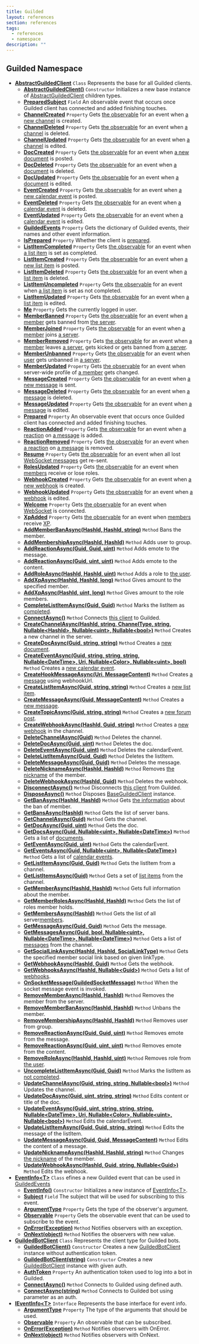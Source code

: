 ```yaml
---
title: Guilded
layout: references
section: references
tags:
  - references
  - namespace
description: ""
---
```


## Guilded Namespace
- **[AbstractGuildedClient](AbstractGuildedClient 'Guilded.AbstractGuildedClient')** `Class`
  Represents the base for all Guilded clients.
  - **[AbstractGuildedClient()](AbstractGuildedClient.AbstractGuildedClient() 'Guilded.AbstractGuildedClient.AbstractGuildedClient()')** `Constructor`
    Initializes a new base instance of [AbstractGuildedClient](AbstractGuildedClient 'Guilded.AbstractGuildedClient') children types.
  - **[PreparedSubject](AbstractGuildedClient.PreparedSubject 'Guilded.AbstractGuildedClient.PreparedSubject')** `Field`
    An observable event that occurs once Guilded client has connected and added finishing touches.
  - **[ChannelCreated](AbstractGuildedClient.ChannelCreated 'Guilded.AbstractGuildedClient.ChannelCreated')** `Property`
    Gets [the observable](https://docs.microsoft.com/en-us/dotnet/api/System.IObservable-1 'System.IObservable`1') for an event when [a new channel](ServerChannel 'Guilded.Base.Servers.ServerChannel') is created.
  - **[ChannelDeleted](AbstractGuildedClient.ChannelDeleted 'Guilded.AbstractGuildedClient.ChannelDeleted')** `Property`
    Gets [the observable](https://docs.microsoft.com/en-us/dotnet/api/System.IObservable-1 'System.IObservable`1') for an event when [a channel](ServerChannel 'Guilded.Base.Servers.ServerChannel') is deleted.
  - **[ChannelUpdated](AbstractGuildedClient.ChannelUpdated 'Guilded.AbstractGuildedClient.ChannelUpdated')** `Property`
    Gets [the observable](https://docs.microsoft.com/en-us/dotnet/api/System.IObservable-1 'System.IObservable`1') for an event when [a channel](ServerChannel 'Guilded.Base.Servers.ServerChannel') is edited.
  - **[DocCreated](AbstractGuildedClient.DocCreated 'Guilded.AbstractGuildedClient.DocCreated')** `Property`
    Gets [the observable](https://docs.microsoft.com/en-us/dotnet/api/System.IObservable-1 'System.IObservable`1') for an event when [a new document](Doc 'Guilded.Base.Content.Doc') is posted.
  - **[DocDeleted](AbstractGuildedClient.DocDeleted 'Guilded.AbstractGuildedClient.DocDeleted')** `Property`
    Gets [the observable](https://docs.microsoft.com/en-us/dotnet/api/System.IObservable-1 'System.IObservable`1') for an event when [a document](Doc 'Guilded.Base.Content.Doc') is deleted.
  - **[DocUpdated](AbstractGuildedClient.DocUpdated 'Guilded.AbstractGuildedClient.DocUpdated')** `Property`
    Gets [the observable](https://docs.microsoft.com/en-us/dotnet/api/System.IObservable-1 'System.IObservable`1') for an event when [a document](Doc 'Guilded.Base.Content.Doc') is edited.
  - **[EventCreated](AbstractGuildedClient.EventCreated 'Guilded.AbstractGuildedClient.EventCreated')** `Property`
    Gets [the observable](https://docs.microsoft.com/en-us/dotnet/api/System.IObservable-1 'System.IObservable`1') for an event when [a new calendar event](CalendarEvent 'Guilded.Base.Content.CalendarEvent') is posted.
  - **[EventDeleted](AbstractGuildedClient.EventDeleted 'Guilded.AbstractGuildedClient.EventDeleted')** `Property`
    Gets [the observable](https://docs.microsoft.com/en-us/dotnet/api/System.IObservable-1 'System.IObservable`1') for an event when [a calendar event](CalendarEvent 'Guilded.Base.Content.CalendarEvent') is deleted.
  - **[EventUpdated](AbstractGuildedClient.EventUpdated 'Guilded.AbstractGuildedClient.EventUpdated')** `Property`
    Gets [the observable](https://docs.microsoft.com/en-us/dotnet/api/System.IObservable-1 'System.IObservable`1') for an event when [a calendar event](CalendarEvent 'Guilded.Base.Content.CalendarEvent') is edited.
  - **[GuildedEvents](AbstractGuildedClient.GuildedEvents 'Guilded.AbstractGuildedClient.GuildedEvents')** `Property`
    Gets the dictionary of Guilded events, their names and other event information.
  - **[IsPrepared](AbstractGuildedClient.IsPrepared 'Guilded.AbstractGuildedClient.IsPrepared')** `Property`
    Whether the client is [prepared](AbstractGuildedClient.Prepared 'Guilded.AbstractGuildedClient.Prepared').
  - **[ListItemCompleted](AbstractGuildedClient.ListItemCompleted 'Guilded.AbstractGuildedClient.ListItemCompleted')** `Property`
    Gets [the observable](https://docs.microsoft.com/en-us/dotnet/api/System.IObservable-1 'System.IObservable`1') for an event when [a list item](ListItem 'Guilded.Base.Content.ListItem') is set as completed.
  - **[ListItemCreated](AbstractGuildedClient.ListItemCreated 'Guilded.AbstractGuildedClient.ListItemCreated')** `Property`
    Gets [the observable](https://docs.microsoft.com/en-us/dotnet/api/System.IObservable-1 'System.IObservable`1') for an event when [a new list item](ListItem 'Guilded.Base.Content.ListItem') is posted.
  - **[ListItemDeleted](AbstractGuildedClient.ListItemDeleted 'Guilded.AbstractGuildedClient.ListItemDeleted')** `Property`
    Gets [the observable](https://docs.microsoft.com/en-us/dotnet/api/System.IObservable-1 'System.IObservable`1') for an event when [a list item](ListItem 'Guilded.Base.Content.ListItem') is deleted.
  - **[ListItemUncompleted](AbstractGuildedClient.ListItemUncompleted 'Guilded.AbstractGuildedClient.ListItemUncompleted')** `Property`
    Gets [the observable](https://docs.microsoft.com/en-us/dotnet/api/System.IObservable-1 'System.IObservable`1') for an event when [a list item](ListItem 'Guilded.Base.Content.ListItem') is set as not completed.
  - **[ListItemUpdated](AbstractGuildedClient.ListItemUpdated 'Guilded.AbstractGuildedClient.ListItemUpdated')** `Property`
    Gets [the observable](https://docs.microsoft.com/en-us/dotnet/api/System.IObservable-1 'System.IObservable`1') for an event when [a list item](ListItem 'Guilded.Base.Content.ListItem') is edited.
  - **[Me](AbstractGuildedClient.Me 'Guilded.AbstractGuildedClient.Me')** `Property`
    Gets the currently logged in user.
  - **[MemberBanned](AbstractGuildedClient.MemberBanned 'Guilded.AbstractGuildedClient.MemberBanned')** `Property`
    Gets [the observable](https://docs.microsoft.com/en-us/dotnet/api/System.IObservable-1 'System.IObservable`1') for an event when [a member](Member 'Guilded.Base.Servers.Member') gets banned from [the server](Server 'Guilded.Base.Servers.Server').
  - **[MemberJoined](AbstractGuildedClient.MemberJoined 'Guilded.AbstractGuildedClient.MemberJoined')** `Property`
    Gets [the observable](https://docs.microsoft.com/en-us/dotnet/api/System.IObservable-1 'System.IObservable`1') for an event when [a member](Member 'Guilded.Base.Servers.Member') joins [a server](Server 'Guilded.Base.Servers.Server').
  - **[MemberRemoved](AbstractGuildedClient.MemberRemoved 'Guilded.AbstractGuildedClient.MemberRemoved')** `Property`
    Gets [the observable](https://docs.microsoft.com/en-us/dotnet/api/System.IObservable-1 'System.IObservable`1') for an event when [a member](Member 'Guilded.Base.Servers.Member') leaves [a server](Server 'Guilded.Base.Servers.Server'), gets kicked or gets banned from [a server](Server 'Guilded.Base.Servers.Server').
  - **[MemberUnbanned](AbstractGuildedClient.MemberUnbanned 'Guilded.AbstractGuildedClient.MemberUnbanned')** `Property`
    Gets [the observable](https://docs.microsoft.com/en-us/dotnet/api/System.IObservable-1 'System.IObservable`1') for an event when [user](User 'Guilded.Base.Users.User') gets unbanned in [a server](Server 'Guilded.Base.Servers.Server').
  - **[MemberUpdated](AbstractGuildedClient.MemberUpdated 'Guilded.AbstractGuildedClient.MemberUpdated')** `Property`
    Gets [the observable](https://docs.microsoft.com/en-us/dotnet/api/System.IObservable-1 'System.IObservable`1') for an event when server-wide profile of [a member](Member 'Guilded.Base.Servers.Member') gets changed.
  - **[MessageCreated](AbstractGuildedClient.MessageCreated 'Guilded.AbstractGuildedClient.MessageCreated')** `Property`
    Gets [the observable](https://docs.microsoft.com/en-us/dotnet/api/System.IObservable-1 'System.IObservable`1') for an event when [a new message](Message 'Guilded.Base.Content.Message') is sent.
  - **[MessageDeleted](AbstractGuildedClient.MessageDeleted 'Guilded.AbstractGuildedClient.MessageDeleted')** `Property`
    Gets [the observable](https://docs.microsoft.com/en-us/dotnet/api/System.IObservable-1 'System.IObservable`1') for an event when [a message](Message 'Guilded.Base.Content.Message') is deleted.
  - **[MessageUpdated](AbstractGuildedClient.MessageUpdated 'Guilded.AbstractGuildedClient.MessageUpdated')** `Property`
    Gets [the observable](https://docs.microsoft.com/en-us/dotnet/api/System.IObservable-1 'System.IObservable`1') for an event when [a message](Message 'Guilded.Base.Content.Message') is edited.
  - **[Prepared](AbstractGuildedClient.Prepared 'Guilded.AbstractGuildedClient.Prepared')** `Property`
    An observable event that occurs once Guilded client has connected and added finishing touches.
  - **[ReactionAdded](AbstractGuildedClient.ReactionAdded 'Guilded.AbstractGuildedClient.ReactionAdded')** `Property`
    Gets [the observable](https://docs.microsoft.com/en-us/dotnet/api/System.IObservable-1 'System.IObservable`1') for an event when [a reaction](Reaction 'Guilded.Base.Content.Reaction') on [a message](Message 'Guilded.Base.Content.Message') is added.
  - **[ReactionRemoved](AbstractGuildedClient.ReactionRemoved 'Guilded.AbstractGuildedClient.ReactionRemoved')** `Property`
    Gets [the observable](https://docs.microsoft.com/en-us/dotnet/api/System.IObservable-1 'System.IObservable`1') for an event when [a reaction](Reaction 'Guilded.Base.Content.Reaction') on [a message](Message 'Guilded.Base.Content.Message') is removed.
  - **[Resume](AbstractGuildedClient.Resume 'Guilded.AbstractGuildedClient.Resume')** `Property`
    Gets [the observable](https://docs.microsoft.com/en-us/dotnet/api/System.IObservable-1 'System.IObservable`1') for an event when all lost [WebSocket messages](GuildedSocketMessage 'Guilded.Base.Events.GuildedSocketMessage') get re-sent.
  - **[RolesUpdated](AbstractGuildedClient.RolesUpdated 'Guilded.AbstractGuildedClient.RolesUpdated')** `Property`
    Gets [the observable](https://docs.microsoft.com/en-us/dotnet/api/System.IObservable-1 'System.IObservable`1') for an event when [members](Member 'Guilded.Base.Servers.Member') receive or lose roles.
  - **[WebhookCreated](AbstractGuildedClient.WebhookCreated 'Guilded.AbstractGuildedClient.WebhookCreated')** `Property`
    Gets [the observable](https://docs.microsoft.com/en-us/dotnet/api/System.IObservable-1 'System.IObservable`1') for an event when [a new webhook](Webhook 'Guilded.Base.Servers.Webhook') is created.
  - **[WebhookUpdated](AbstractGuildedClient.WebhookUpdated 'Guilded.AbstractGuildedClient.WebhookUpdated')** `Property`
    Gets [the observable](https://docs.microsoft.com/en-us/dotnet/api/System.IObservable-1 'System.IObservable`1') for an event when [a webhook](Webhook 'Guilded.Base.Servers.Webhook') is edited.
  - **[Welcome](AbstractGuildedClient.Welcome 'Guilded.AbstractGuildedClient.Welcome')** `Property`
    Gets [the observable](https://docs.microsoft.com/en-us/dotnet/api/System.IObservable-1 'System.IObservable`1') for an event when [WebSocket](BaseGuildedClient.Websocket 'Guilded.Base.BaseGuildedClient.Websocket') is connected.
  - **[XpAdded](AbstractGuildedClient.XpAdded 'Guilded.AbstractGuildedClient.XpAdded')** `Property`
    Gets [the observable](https://docs.microsoft.com/en-us/dotnet/api/System.IObservable-1 'System.IObservable`1') for an event when [members](Member 'Guilded.Base.Servers.Member') receive [XP](XpAddedEvent.Amount 'Guilded.Base.Events.XpAddedEvent.Amount').
  - **[AddMemberBanAsync(HashId, HashId, string)](AbstractGuildedClient.AddMemberBanAsync(HashId,HashId,string) 'Guilded.AbstractGuildedClient.AddMemberBanAsync(Guilded.Base.HashId, Guilded.Base.HashId, string)')** `Method`
    Bans the member.
  - **[AddMembershipAsync(HashId, HashId)](AbstractGuildedClient.AddMembershipAsync(HashId,HashId) 'Guilded.AbstractGuildedClient.AddMembershipAsync(Guilded.Base.HashId, Guilded.Base.HashId)')** `Method`
    Adds user to group.
  - **[AddReactionAsync(Guid, Guid, uint)](AbstractGuildedClient.AddReactionAsync(Guid,Guid,uint) 'Guilded.AbstractGuildedClient.AddReactionAsync(Guid, Guid, uint)')** `Method`
    Adds emote to the message.
  - **[AddReactionAsync(Guid, uint, uint)](AbstractGuildedClient.AddReactionAsync(Guid,uint,uint) 'Guilded.AbstractGuildedClient.AddReactionAsync(Guid, uint, uint)')** `Method`
    Adds emote to the content.
  - **[AddRoleAsync(HashId, HashId, uint)](AbstractGuildedClient.AddRoleAsync(HashId,HashId,uint) 'Guilded.AbstractGuildedClient.AddRoleAsync(Guilded.Base.HashId, Guilded.Base.HashId, uint)')** `Method`
    Adds a role to [the user](User 'Guilded.Base.Users.User').
  - **[AddXpAsync(HashId, HashId, long)](AbstractGuildedClient.AddXpAsync(HashId,HashId,long) 'Guilded.AbstractGuildedClient.AddXpAsync(Guilded.Base.HashId, Guilded.Base.HashId, long)')** `Method`
    Gives amount to the specified member.
  - **[AddXpAsync(HashId, uint, long)](AbstractGuildedClient.AddXpAsync(HashId,uint,long) 'Guilded.AbstractGuildedClient.AddXpAsync(Guilded.Base.HashId, uint, long)')** `Method`
    Gives amount to the role members.
  - **[CompleteListItemAsync(Guid, Guid)](AbstractGuildedClient.CompleteListItemAsync(Guid,Guid) 'Guilded.AbstractGuildedClient.CompleteListItemAsync(Guid, Guid)')** `Method`
    Marks the listItem as [completed](ListItemBase_T_.IsCompleted 'Guilded.Base.Content.ListItemBase`1.IsCompleted').
  - **[ConnectAsync()](AbstractGuildedClient.ConnectAsync() 'Guilded.AbstractGuildedClient.ConnectAsync()')** `Method`
    Connects [this client](AbstractGuildedClient 'Guilded.AbstractGuildedClient') to Guilded.
  - **[CreateChannelAsync(HashId, string, ChannelType, string, Nullable&lt;HashId&gt;, Nullable&lt;uint&gt;, Nullable&lt;bool&gt;)](AbstractGuildedClient.CreateChannelAsync(HashId,string,ChannelType,string,Nullable_HashId_,Nullable_uint_,Nullable_bool_) 'Guilded.AbstractGuildedClient.CreateChannelAsync(Guilded.Base.HashId, string, Guilded.Base.Servers.ChannelType, string, System.Nullable<Guilded.Base.HashId>, System.Nullable<uint>, System.Nullable<bool>)')** `Method`
    Creates a new channel in the server.
  - **[CreateDocAsync(Guid, string, string)](AbstractGuildedClient.CreateDocAsync(Guid,string,string) 'Guilded.AbstractGuildedClient.CreateDocAsync(Guid, string, string)')** `Method`
    Creates a [new document](Doc 'Guilded.Base.Content.Doc').
  - **[CreateEventAsync(Guid, string, string, string, Nullable&lt;DateTime&gt;, Uri, Nullable&lt;Color&gt;, Nullable&lt;uint&gt;, bool)](AbstractGuildedClient.CreateEventAsync(Guid,string,string,string,Nullable_DateTime_,Uri,Nullable_Color_,Nullable_uint_,bool) 'Guilded.AbstractGuildedClient.CreateEventAsync(Guid, string, string, string, System.Nullable<System.DateTime>, Uri, System.Nullable<Color>, System.Nullable<uint>, bool)')** `Method`
    Creates a [new calendar event](CalendarEvent 'Guilded.Base.Content.CalendarEvent').
  - **[CreateHookMessageAsync(Uri, MessageContent)](AbstractGuildedClient.CreateHookMessageAsync(Uri,MessageContent) 'Guilded.AbstractGuildedClient.CreateHookMessageAsync(Uri, Guilded.Base.Content.MessageContent)')** `Method`
    Creates [a message](Message 'Guilded.Base.Content.Message') using webhookUrl.
  - **[CreateListItemAsync(Guid, string, string)](AbstractGuildedClient.CreateListItemAsync(Guid,string,string) 'Guilded.AbstractGuildedClient.CreateListItemAsync(Guid, string, string)')** `Method`
    Creates a [new list item](ListItem 'Guilded.Base.Content.ListItem').
  - **[CreateMessageAsync(Guid, MessageContent)](AbstractGuildedClient.CreateMessageAsync(Guid,MessageContent) 'Guilded.AbstractGuildedClient.CreateMessageAsync(Guid, Guilded.Base.Content.MessageContent)')** `Method`
    Creates a [new message](Message 'Guilded.Base.Content.Message').
  - **[CreateTopicAsync(Guid, string, string)](AbstractGuildedClient.CreateTopicAsync(Guid,string,string) 'Guilded.AbstractGuildedClient.CreateTopicAsync(Guid, string, string)')** `Method`
    Creates a [new forum post](Topic 'Guilded.Base.Content.Topic').
  - **[CreateWebhookAsync(HashId, Guid, string)](AbstractGuildedClient.CreateWebhookAsync(HashId,Guid,string) 'Guilded.AbstractGuildedClient.CreateWebhookAsync(Guilded.Base.HashId, Guid, string)')** `Method`
    Creates a [new webhook](Webhook 'Guilded.Base.Servers.Webhook') in the channel.
  - **[DeleteChannelAsync(Guid)](AbstractGuildedClient.DeleteChannelAsync(Guid) 'Guilded.AbstractGuildedClient.DeleteChannelAsync(Guid)')** `Method`
    Deletes the channel.
  - **[DeleteDocAsync(Guid, uint)](AbstractGuildedClient.DeleteDocAsync(Guid,uint) 'Guilded.AbstractGuildedClient.DeleteDocAsync(Guid, uint)')** `Method`
    Deletes the doc.
  - **[DeleteEventAsync(Guid, uint)](AbstractGuildedClient.DeleteEventAsync(Guid,uint) 'Guilded.AbstractGuildedClient.DeleteEventAsync(Guid, uint)')** `Method`
    Deletes the calendarEvent.
  - **[DeleteListItemAsync(Guid, Guid)](AbstractGuildedClient.DeleteListItemAsync(Guid,Guid) 'Guilded.AbstractGuildedClient.DeleteListItemAsync(Guid, Guid)')** `Method`
    Deletes the listItem.
  - **[DeleteMessageAsync(Guid, Guid)](AbstractGuildedClient.DeleteMessageAsync(Guid,Guid) 'Guilded.AbstractGuildedClient.DeleteMessageAsync(Guid, Guid)')** `Method`
    Deletes the message.
  - **[DeleteNicknameAsync(HashId, HashId)](AbstractGuildedClient.DeleteNicknameAsync(HashId,HashId) 'Guilded.AbstractGuildedClient.DeleteNicknameAsync(Guilded.Base.HashId, Guilded.Base.HashId)')** `Method`
    Removes [the nickname](Member.Nickname 'Guilded.Base.Servers.Member.Nickname') of the member.
  - **[DeleteWebhookAsync(HashId, Guid)](AbstractGuildedClient.DeleteWebhookAsync(HashId,Guid) 'Guilded.AbstractGuildedClient.DeleteWebhookAsync(Guilded.Base.HashId, Guid)')** `Method`
    Deletes the webhook.
  - **[DisconnectAsync()](AbstractGuildedClient.DisconnectAsync() 'Guilded.AbstractGuildedClient.DisconnectAsync()')** `Method`
    Disconnects [this client](AbstractGuildedClient 'Guilded.AbstractGuildedClient') from Guilded.
  - **[DisposeAsync()](AbstractGuildedClient.DisposeAsync() 'Guilded.AbstractGuildedClient.DisposeAsync()')** `Method`
    Disposes [BaseGuildedClient](BaseGuildedClient 'Guilded.Base.BaseGuildedClient') instance.
  - **[GetBanAsync(HashId, HashId)](AbstractGuildedClient.GetBanAsync(HashId,HashId) 'Guilded.AbstractGuildedClient.GetBanAsync(Guilded.Base.HashId, Guilded.Base.HashId)')** `Method`
    Gets [the information](MemberBan 'Guilded.Base.Servers.MemberBan') about the ban of member.
  - **[GetBansAsync(HashId)](AbstractGuildedClient.GetBansAsync(HashId) 'Guilded.AbstractGuildedClient.GetBansAsync(Guilded.Base.HashId)')** `Method`
    Gets the list of server bans.
  - **[GetChannelAsync(Guid)](AbstractGuildedClient.GetChannelAsync(Guid) 'Guilded.AbstractGuildedClient.GetChannelAsync(Guid)')** `Method`
    Gets the channel.
  - **[GetDocAsync(Guid, uint)](AbstractGuildedClient.GetDocAsync(Guid,uint) 'Guilded.AbstractGuildedClient.GetDocAsync(Guid, uint)')** `Method`
    Gets the doc.
  - **[GetDocsAsync(Guid, Nullable&lt;uint&gt;, Nullable&lt;DateTime&gt;)](AbstractGuildedClient.GetDocsAsync(Guid,Nullable_uint_,Nullable_DateTime_) 'Guilded.AbstractGuildedClient.GetDocsAsync(Guid, System.Nullable<uint>, System.Nullable<System.DateTime>)')** `Method`
    Gets a list of [documents](Doc 'Guilded.Base.Content.Doc').
  - **[GetEventAsync(Guid, uint)](AbstractGuildedClient.GetEventAsync(Guid,uint) 'Guilded.AbstractGuildedClient.GetEventAsync(Guid, uint)')** `Method`
    Gets the calendarEvent.
  - **[GetEventsAsync(Guid, Nullable&lt;uint&gt;, Nullable&lt;DateTime&gt;)](AbstractGuildedClient.GetEventsAsync(Guid,Nullable_uint_,Nullable_DateTime_) 'Guilded.AbstractGuildedClient.GetEventsAsync(Guid, System.Nullable<uint>, System.Nullable<System.DateTime>)')** `Method`
    Gets a list of [calendar events](CalendarEvent 'Guilded.Base.Content.CalendarEvent').
  - **[GetListItemAsync(Guid, Guid)](AbstractGuildedClient.GetListItemAsync(Guid,Guid) 'Guilded.AbstractGuildedClient.GetListItemAsync(Guid, Guid)')** `Method`
    Gets the listItem from a channel.
  - **[GetListItemsAsync(Guid)](AbstractGuildedClient.GetListItemsAsync(Guid) 'Guilded.AbstractGuildedClient.GetListItemsAsync(Guid)')** `Method`
    Gets a set of [list items](ListItem 'Guilded.Base.Content.ListItem') from the channel.
  - **[GetMemberAsync(HashId, HashId)](AbstractGuildedClient.GetMemberAsync(HashId,HashId) 'Guilded.AbstractGuildedClient.GetMemberAsync(Guilded.Base.HashId, Guilded.Base.HashId)')** `Method`
    Gets full information about the member.
  - **[GetMemberRolesAsync(HashId, HashId)](AbstractGuildedClient.GetMemberRolesAsync(HashId,HashId) 'Guilded.AbstractGuildedClient.GetMemberRolesAsync(Guilded.Base.HashId, Guilded.Base.HashId)')** `Method`
    Gets the list of roles member holds.
  - **[GetMembersAsync(HashId)](AbstractGuildedClient.GetMembersAsync(HashId) 'Guilded.AbstractGuildedClient.GetMembersAsync(Guilded.Base.HashId)')** `Method`
    Gets the list of all server[members](Member 'Guilded.Base.Servers.Member').
  - **[GetMessageAsync(Guid, Guid)](AbstractGuildedClient.GetMessageAsync(Guid,Guid) 'Guilded.AbstractGuildedClient.GetMessageAsync(Guid, Guid)')** `Method`
    Gets the message.
  - **[GetMessagesAsync(Guid, bool, Nullable&lt;uint&gt;, Nullable&lt;DateTime&gt;, Nullable&lt;DateTime&gt;)](AbstractGuildedClient.GetMessagesAsync(Guid,bool,Nullable_uint_,Nullable_DateTime_,Nullable_DateTime_) 'Guilded.AbstractGuildedClient.GetMessagesAsync(Guid, bool, System.Nullable<uint>, System.Nullable<System.DateTime>, System.Nullable<System.DateTime>)')** `Method`
    Gets a list of [messages](Message 'Guilded.Base.Content.Message') from the channel.
  - **[GetSocialLinkAsync(HashId, HashId, SocialLinkType)](AbstractGuildedClient.GetSocialLinkAsync(HashId,HashId,SocialLinkType) 'Guilded.AbstractGuildedClient.GetSocialLinkAsync(Guilded.Base.HashId, Guilded.Base.HashId, Guilded.Base.Users.SocialLinkType)')** `Method`
    Gets the specified member social link based on given linkType.
  - **[GetWebhookAsync(HashId, Guid)](AbstractGuildedClient.GetWebhookAsync(HashId,Guid) 'Guilded.AbstractGuildedClient.GetWebhookAsync(Guilded.Base.HashId, Guid)')** `Method`
    Gets the webhook.
  - **[GetWebhooksAsync(HashId, Nullable&lt;Guid&gt;)](AbstractGuildedClient.GetWebhooksAsync(HashId,Nullable_Guid_) 'Guilded.AbstractGuildedClient.GetWebhooksAsync(Guilded.Base.HashId, System.Nullable<Guid>)')** `Method`
    Gets a list of [webhooks](Webhook 'Guilded.Base.Servers.Webhook').
  - **[OnSocketMessage(GuildedSocketMessage)](AbstractGuildedClient.OnSocketMessage(GuildedSocketMessage) 'Guilded.AbstractGuildedClient.OnSocketMessage(Guilded.Base.Events.GuildedSocketMessage)')** `Method`
    When the socket message event is invoked.
  - **[RemoveMemberAsync(HashId, HashId)](AbstractGuildedClient.RemoveMemberAsync(HashId,HashId) 'Guilded.AbstractGuildedClient.RemoveMemberAsync(Guilded.Base.HashId, Guilded.Base.HashId)')** `Method`
    Removes the member from the server.
  - **[RemoveMemberBanAsync(HashId, HashId)](AbstractGuildedClient.RemoveMemberBanAsync(HashId,HashId) 'Guilded.AbstractGuildedClient.RemoveMemberBanAsync(Guilded.Base.HashId, Guilded.Base.HashId)')** `Method`
    Unbans the member.
  - **[RemoveMembershipAsync(HashId, HashId)](AbstractGuildedClient.RemoveMembershipAsync(HashId,HashId) 'Guilded.AbstractGuildedClient.RemoveMembershipAsync(Guilded.Base.HashId, Guilded.Base.HashId)')** `Method`
    Removes user from group.
  - **[RemoveReactionAsync(Guid, Guid, uint)](AbstractGuildedClient.RemoveReactionAsync(Guid,Guid,uint) 'Guilded.AbstractGuildedClient.RemoveReactionAsync(Guid, Guid, uint)')** `Method`
    Removes emote from the message.
  - **[RemoveReactionAsync(Guid, uint, uint)](AbstractGuildedClient.RemoveReactionAsync(Guid,uint,uint) 'Guilded.AbstractGuildedClient.RemoveReactionAsync(Guid, uint, uint)')** `Method`
    Removes emote from the content.
  - **[RemoveRoleAsync(HashId, HashId, uint)](AbstractGuildedClient.RemoveRoleAsync(HashId,HashId,uint) 'Guilded.AbstractGuildedClient.RemoveRoleAsync(Guilded.Base.HashId, Guilded.Base.HashId, uint)')** `Method`
    Removes role from [the user](User 'Guilded.Base.Users.User').
  - **[UncompleteListItemAsync(Guid, Guid)](AbstractGuildedClient.UncompleteListItemAsync(Guid,Guid) 'Guilded.AbstractGuildedClient.UncompleteListItemAsync(Guid, Guid)')** `Method`
    Marks the listItem as [not completed](ListItemBase_T_.IsCompleted 'Guilded.Base.Content.ListItemBase`1.IsCompleted').
  - **[UpdateChannelAsync(Guid, string, string, Nullable&lt;bool&gt;)](AbstractGuildedClient.UpdateChannelAsync(Guid,string,string,Nullable_bool_) 'Guilded.AbstractGuildedClient.UpdateChannelAsync(Guid, string, string, System.Nullable<bool>)')** `Method`
    Updates the channel.
  - **[UpdateDocAsync(Guid, uint, string, string)](AbstractGuildedClient.UpdateDocAsync(Guid,uint,string,string) 'Guilded.AbstractGuildedClient.UpdateDocAsync(Guid, uint, string, string)')** `Method`
    Edits content or title of the doc.
  - **[UpdateEventAsync(Guid, uint, string, string, string, Nullable&lt;DateTime&gt;, Uri, Nullable&lt;Color&gt;, Nullable&lt;uint&gt;, Nullable&lt;bool&gt;)](AbstractGuildedClient.UpdateEventAsync(Guid,uint,string,string,string,Nullable_DateTime_,Uri,Nullable_Color_,Nullable_uint_,Nullable_bool_) 'Guilded.AbstractGuildedClient.UpdateEventAsync(Guid, uint, string, string, string, System.Nullable<System.DateTime>, Uri, System.Nullable<Color>, System.Nullable<uint>, System.Nullable<bool>)')** `Method`
    Edits the calendarEvent.
  - **[UpdateListItemAsync(Guid, Guid, string, string)](AbstractGuildedClient.UpdateListItemAsync(Guid,Guid,string,string) 'Guilded.AbstractGuildedClient.UpdateListItemAsync(Guid, Guid, string, string)')** `Method`
    Edits the message of the listItem.
  - **[UpdateMessageAsync(Guid, Guid, MessageContent)](AbstractGuildedClient.UpdateMessageAsync(Guid,Guid,MessageContent) 'Guilded.AbstractGuildedClient.UpdateMessageAsync(Guid, Guid, Guilded.Base.Content.MessageContent)')** `Method`
    Edits the content of a message.
  - **[UpdateNicknameAsync(HashId, HashId, string)](AbstractGuildedClient.UpdateNicknameAsync(HashId,HashId,string) 'Guilded.AbstractGuildedClient.UpdateNicknameAsync(Guilded.Base.HashId, Guilded.Base.HashId, string)')** `Method`
    Changes [the nickname](Member.Nickname 'Guilded.Base.Servers.Member.Nickname') of the member.
  - **[UpdateWebhookAsync(HashId, Guid, string, Nullable&lt;Guid&gt;)](AbstractGuildedClient.UpdateWebhookAsync(HashId,Guid,string,Nullable_Guid_) 'Guilded.AbstractGuildedClient.UpdateWebhookAsync(Guilded.Base.HashId, Guid, string, System.Nullable<Guid>)')** `Method`
    Edits the webhook.
- **[EventInfo&lt;T&gt;](EventInfo_T_ 'Guilded.EventInfo<T>')** `Class`
  efines a new Guilded event that can be used in [GuildedEvents](AbstractGuildedClient.GuildedEvents 'Guilded.AbstractGuildedClient.GuildedEvents')
  - **[EventInfo()](EventInfo_T_.EventInfo() 'Guilded.EventInfo<T>.EventInfo()')** `Constructor`
    Initializes a new instance of [EventInfo&lt;T&gt;](EventInfo_T_ 'Guilded.EventInfo<T>').
  - **[Subject](EventInfo_T_.Subject 'Guilded.EventInfo<T>.Subject')** `Field`
    The subject that will be used for subscribing to this event.
  - **[ArgumentType](EventInfo_T_.ArgumentType 'Guilded.EventInfo<T>.ArgumentType')** `Property`
    Gets the type of the observer's argument.
  - **[Observable](EventInfo_T_.Observable 'Guilded.EventInfo<T>.Observable')** `Property`
    Gets the observable event that can be used to subscribe to the event.
  - **[OnError(Exception)](EventInfo_T_.OnError(Exception) 'Guilded.EventInfo<T>.OnError(System.Exception)')** `Method`
    Notifies observers with an exception.
  - **[OnNext(object)](EventInfo_T_.OnNext(object) 'Guilded.EventInfo<T>.OnNext(object)')** `Method`
    Notifies the observers with new value.
- **[GuildedBotClient](GuildedBotClient 'Guilded.GuildedBotClient')** `Class`
  Represents the client type for Guilded bots.
  - **[GuildedBotClient()](GuildedBotClient.GuildedBotClient() 'Guilded.GuildedBotClient.GuildedBotClient()')** `Constructor`
    Creates a new [GuildedBotClient](GuildedBotClient 'Guilded.GuildedBotClient') instance without authentication token.
  - **[GuildedBotClient(string)](GuildedBotClient.GuildedBotClient(string) 'Guilded.GuildedBotClient.GuildedBotClient(string)')** `Constructor`
    Creates a new [GuildedBotClient](GuildedBotClient 'Guilded.GuildedBotClient') instance with given auth.
  - **[AuthToken](GuildedBotClient.AuthToken 'Guilded.GuildedBotClient.AuthToken')** `Property`
    An authentication token used to log into a bot in Guilded.
  - **[ConnectAsync()](GuildedBotClient.ConnectAsync() 'Guilded.GuildedBotClient.ConnectAsync()')** `Method`
    Connects to Guilded using defined auth.
  - **[ConnectAsync(string)](GuildedBotClient.ConnectAsync(string) 'Guilded.GuildedBotClient.ConnectAsync(string)')** `Method`
    Connects to Guilded bot using parameter as an auth.
- **[IEventInfo&lt;T&gt;](IEventInfo_T_ 'Guilded.IEventInfo<T>')** `Interface`
  Represents the base interface for event info.
  - **[ArgumentType](IEventInfo_T_.ArgumentType 'Guilded.IEventInfo<T>.ArgumentType')** `Property`
    The type of the arguments that should be used.
  - **[Observable](IEventInfo_T_.Observable 'Guilded.IEventInfo<T>.Observable')** `Property`
    An observable that can be subscribed.
  - **[OnError(Exception)](IEventInfo_T_.OnError(Exception) 'Guilded.IEventInfo<T>.OnError(System.Exception)')** `Method`
    Notifies observers with OnError.
  - **[OnNext(object)](IEventInfo_T_.OnNext(object) 'Guilded.IEventInfo<T>.OnNext(object)')** `Method`
    Notifies observers with OnNext.